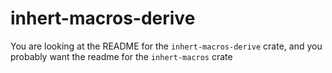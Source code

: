 # inhert-macros-derive
You are looking at the README for the `inhert-macros-derive` crate, and you probably want the readme for the `inhert-macros` crate